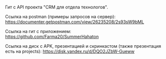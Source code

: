 Гит с API проекта "CRM для отдела технологов".

Ссылка на postman (примеры запросов на сервер): https://documenter.getpostman.com/view/26235208/2s93sW9bML

Ссылка на гит с приложением: https://github.com/Farma20/SummerHahaton

Ссылка на диск с APK, презентацией и скринкастом (также презентация есть на projects): https://disk.yandex.ru/d/DQO2JZbW-Gueww
